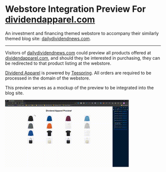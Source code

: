# Webstore Integration Preview For [dividendapparel.com](https://www.dividendapparel.com)

An investment and financing themed webstore to accompany their similarly themed blog site: [dailydividendnews.com](https://www.dailydividendnews.com).

---

Visitors of [dailydividendnews.com](https://www.dailydividendnews.com) could preview all products offered at [dividendapparel.com](https://www.dividendapparel.com), and should they be interested in purchasing, they can be redirected to that product listing at the webstore.

[Dividend Apparel](https://www.dividendapparel.com) is powered by [Teespring](https://teespring.com/). All orders are required to be processed in the domain of the webstore.

This preview serves as a mockup of the preview to be integrated into the blog site.

![Mockup Preview](demo/preview.gif)
